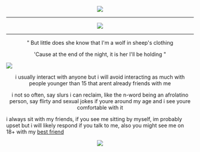 <p align="center">
<img src="https://files.catbox.moe/f3kzid.gif" /></p>

---
<p align="center">
<img src="https://files.catbox.moe/dxei15.png" /></p>


---
   <p align="center">    
" But little does she know that I'm a wolf in sheep's clothing    <p align="center">                                                                                 
'Cause at the end of the night, it is her I'll be holding "
   
   ![](https://komarev.com/ghpvc/?username=Acceptmylove&color=blue)


 <p align="center">     
   i usually interact with anyone but i will avoid interacting as much with people younger than 15 that arent already friends with me

 <p align="center">    i not so often, say slurs i can reclaim, like the n-word being an afrolatino person, say flirty and sexual jokes if youre around my age and i see youre comfortable with it

   i always sit with my friends, if you see me sitting by myself, im probably upset but i will likely respond if you talk to me, also you might see me on 18+ with my [best friend](https://1-29-22.carrd.co/) 

<p align="center">
  <img src="https://files.catbox.moe/gtld2x.png" /></p>
